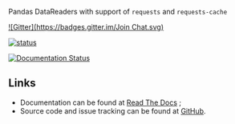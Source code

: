 Pandas DataReaders with support of `requests` and `requests-cache`

[![Gitter](https://badges.gitter.im/Join Chat.svg)](https://gitter.im/femtotrader/pandas_datareaders?utm_source=badge&utm_medium=badge&utm_campaign=pr-badge&utm_content=badge)

[![status](https://sourcegraph.com/api/repos/github.com/femtotrader/pandas_datareaders/.badges/status.png)](https://sourcegraph.com/github.com/femtotrader/pandas_datareaders)

[![Documentation Status](https://readthedocs.org/projects/pandas-datareaders/badge/?version=latest)](https://readthedocs.org/projects/pandas-datareaders/?badge=latest)

## Links
* Documentation can be found at [Read The Docs](http://pandas-datareaders.readthedocs.org/) ;
* Source code and issue tracking can be found at [GitHub](https://github.com/femtotrader/pandas_datareaders).
